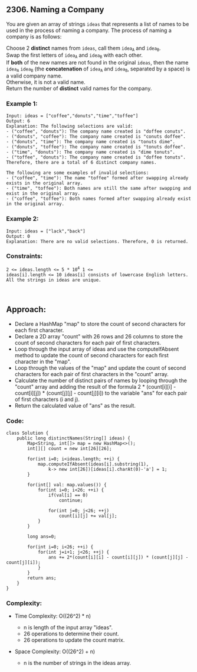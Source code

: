 ## 2306. Naming a Company    

You are given an array of strings ```ideas``` that represents a list of names to be used in the process of naming a company. The process of naming a company is as follows:

Choose 2 **distinct** names from ```ideas```, call them <code>idea<sub>A</sub></code> and <code>idea<sub>B</sub></code>.   
Swap the first letters of <code>idea<sub>A</sub></code> and <code>idea<sub>B</sub></code> with each other.    
If **both** of the new names are not found in the original ```ideas```, then the name <code>idea<sub>A</sub></code> <code>idea<sub>B</sub></code> 
(the **concatenation** of <code>idea<sub>A</sub></code> and <code>idea<sub>B</sub></code>, separated by a space) is a valid company name.   
Otherwise, it is not a valid name.   
Return the number of **distinct** valid names for the company.   

 
### Example 1:   
```
Input: ideas = ["coffee","donuts","time","toffee"]
Output: 6
Explanation: The following selections are valid:
- ("coffee", "donuts"): The company name created is "doffee conuts".
- ("donuts", "coffee"): The company name created is "conuts doffee".
- ("donuts", "time"): The company name created is "tonuts dime".
- ("donuts", "toffee"): The company name created is "tonuts doffee".
- ("time", "donuts"): The company name created is "dime tonuts".
- ("toffee", "donuts"): The company name created is "doffee tonuts".
Therefore, there are a total of 6 distinct company names.

The following are some examples of invalid selections:
- ("coffee", "time"): The name "toffee" formed after swapping already exists in the original array.
- ("time", "toffee"): Both names are still the same after swapping and exist in the original array.
- ("coffee", "toffee"): Both names formed after swapping already exist in the original array.
```   


### Example 2:   
```
Input: ideas = ["lack","back"]
Output: 0
Explanation: There are no valid selections. Therefore, 0 is returned.
```   

### Constraints:    
<code>2 <= ideas.length <= 5 * 10<sup>4</sup>
1 <= ideas[i].length <= 10
ideas[i] consists of lowercase English letters.
All the strings in ideas are unique.
</code>    

<br>   

## Approach:   

* Declare a HashMap "map" to store the count of second characters for each first character.
* Declare a 2D array "count" with 26 rows and 26 columns to store the count of second characters for each pair of first characters.
* Loop through the input array of ideas and use the computeIfAbsent method to update the count of second characters for each first character in the "map".
* Loop through the values of the "map" and update the count of second characters for each pair of first characters in the "count" array.
* Calculate the number of distinct pairs of names by looping through the "count" array and adding the result of the formula 2 * (count[i][i] - count[i][j]) * (count[j][j] - count[j][i]) to the variable "ans" for each pair of first characters (i and j).
* Return the calculated value of "ans" as the result.   



### Code:   
```
class Solution {
    public long distinctNames(String[] ideas) {
        Map<String, int[]> map = new HashMap<>();
        int[][] count = new int[26][26];
        
        for(int i=0; i<ideas.length; ++i) {
            map.computeIfAbsent(ideas[i].substring(1), 
                k-> new int[26])[ideas[i].charAt(0)-'a'] = 1;
        }

        for(int[] val: map.values()) {
            for(int i=0; i<26; ++i) {
                if(val[i] == 0) 
                    continue;
                
                for(int j=0; j<26; ++j) 
                    count[i][j] += val[j];
            }
        }

        long ans=0;
        
        for(int i=0; i<26; ++i) {
            for(int j=i+1; j<26; ++j) {
                ans += 2*(count[i][i] - count[i][j]) * (count[j][j] - count[j][i]);
            }
        }
        return ans;
    }
}
```  

### Complexity:  

* Time Complexity: O((26^2) * n)
    * n is length of the input array "ideas". 
    * 26 operations to determine their count.
    * 26 operations to update the count matrix.

* Space Complexity: O((26^2) + n)
    * n is the number of strings in the ideas array.   



